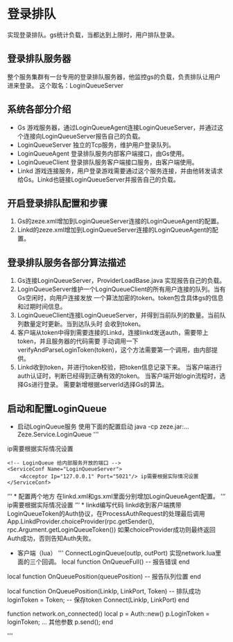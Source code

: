 # 登录排队
实现登录排队。gs统计负载，当都达到上限时，用户排队登录。

## 登录排队服务器
整个服务集群有一台专用的登录排队服务器，他监控gs的负载，负责排队让用户进来登录。
这个取名：LoginQueueServer

## 系统各部分介绍
* Gs
游戏服务器，通过LoginQueueAgent连接LoginQueueServer，并通过这个连接向LoginQueueServer报告自己的负载。
* LoginQueueServer
独立的Tcp服务，维护用户登录队列。
* LoginQueueAgent
登录排队服务内部客户端接口，由Gs使用。
* LoginQueueClient
登录排队服务客户端接口服务，由客户端使用。
* Linkd
游戏连接服务，用户登录游戏需要通过这个服务连接，并由他转发请求给Gs。Linkd也链接LoginQueueServer并报告自己的负载。

## 开启登录排队配置和步骤
1. Gs的zeze.xml增加到LoginQueueServer连接的LoginQueueAgent的配置。
2. Linkd的zeze.xml增加到LoginQueueServer连接的LoginQueueAgent的配置。

## 登录排队服务各部分算法描述
1. Gs连接LoginQueueServer，ProviderLoadBase.java 实现报告自己的负载。
2. LoginQueueServer维护一个LoginQueueClient的所有用户连接的队列。当有Gs空闲时，向用户连接发放
    一个算法加密的token。token包含具体gs的信息和过期时间信息。
3. LoginQueueClient连接LoginQueueServer，并得到当前队列的数量。当前队列数量定时更新。当到达队头时
    会收到token。
4. 客户端从token中得到需要连接的Linkd，连接linkd发送auth，需要带上token，并且服务器的代码需要
    手动调用一下verifyAndParseLoginToken(token)，这个方法需要第一个调用，由内部提供。
5. Linkd收到token，并进行token校验，把token信息记录下来。
    当客户端进行auth认证时，判断已经得到正确有效的token。
    当客户端开始login流程时，选择Gs进行登录。
    需要新增根据serverId选择Gs的算法。

## 启动和配置LoginQueue
* 启动LoginQueue服务
使用下面的配置启动 java -cp zeze.jar:... Zeze.Service.LoginQueue
'''
<?xml version="1.0" encoding="utf-8"?>

<zeze>
	<!-- LoginQueue 给登录用户开放的端口 -->
	<ServiceConf Name="LoginQueue">
		<Acceptor Ip="127.0.0.1" Port="5020"/> ip需要根据实际情况设置
	</ServiceConf>

	<!-- LoginQueue 给内部服务开放的端口 -->
	<ServiceConf Name="LoginQueueServer">
		<Acceptor Ip="127.0.0.1" Port="5021"/> ip需要根据实际情况设置
	</ServiceConf>
</zeze>
‘’‘
* 配置两个地方
在linkd.xml和gs.xml里面分别增加LoginQueueAgent配置。
’‘’
	<ServiceConf Name="LoginQueueAgent">
		<Connector HostNameOrAddress="127.0.0.1" Port="5021"/> ip需要根据实际情况设置
	</ServiceConf>
‘’‘
* linkd编写代码
linkd收到客户端携带LoginQueueToken的Auth协议，在ProcessAuthRequest的处理最后调用
App.LinkdProvider.choiceProvider(rpc.getSender(), rpc.Argument.getLoginQueueToken())
如果choiceProvider成功则最终返回Auth成功，否则告知Auth失败。

* 客户端（lua）
'''
ConnectLoginQueue(outIp, outPort)
实现network.lua里面的三个回调。
local function OnQueueFull()
	-- 报告错误
end

local function OnQueuePosition(queuePosition)
	-- 报告队列位置
end

local function OnQueuePosition(LinkIp, LinkPort, Token)
	-- 排队成功
	loginToken = Token;  -- 保存token
	Connect(LinkIp, LinkPort)
end

function network.on_connected()
	local p = Auth::new()
	p.LoginToken = loginToken;
	... 其他参数
	p.send();
end

'''
